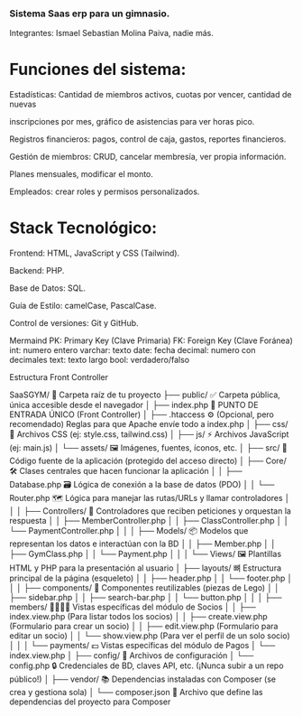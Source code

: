 ### Sistema Saas erp para un gimnasio.

Integrantes: Ismael Sebastian Molina Paiva, nadie más.

# Funciones del sistema:

Estadísticas: Cantidad de miembros activos, cuotas por vencer, cantidad de nuevas

inscripciones por mes, gráfico de asistencias para ver horas pico.

Registros financieros: pagos, control de caja, gastos, reportes financieros.

Gestión de miembros: CRUD, cancelar membresía, ver propia información.

Planes mensuales, modificar el monto.

Empleados: crear roles y permisos personalizados.

# Stack Tecnológico:

Frontend: HTML, JavaScript y CSS (Tailwind).

Backend: PHP.

Base de Datos: SQL.

Guía de Estilo: camelCase, PascalCase.

Control de versiones: Git y GitHub.



























Mermaind
PK: Primary Key (Clave Primaria)
FK: Foreign Key (Clave Foránea)
int: numero entero
varchar: texto
date: fecha
decimal: numero con decimales
text: texto largo
bool: verdadero/falso



Estructura Front Controller

SaaSGYM/                  📂 Carpeta raíz de tu proyecto
├── public/                 ✅ Carpeta pública, única accesible desde el navegador
│   ├── index.php           🚀 PUNTO DE ENTRADA ÚNICO (Front Controller)
│   ├── .htaccess           ⚙️ (Opcional, pero recomendado) Reglas para que Apache envíe todo a index.php
│   ├── css/                🎨 Archivos CSS (ej: style.css, tailwind.css)
│   ├── js/                 ⚡️ Archivos JavaScript (ej: main.js)
│   └── assets/             🖼️ Imágenes, fuentes, íconos, etc.
│
├── src/                    🧠 Código fuente de la aplicación (protegido del acceso directo)
│   ├── Core/               🛠️ Clases centrales que hacen funcionar la aplicación
│   │   ├── Database.php    🗃️ Lógica de conexión a la base de datos (PDO)
│   │   └── Router.php      🗺️ Lógica para manejar las rutas/URLs y llamar controladores
│   │
│   ├── Controllers/        🚦 Controladores que reciben peticiones y orquestan la respuesta
│   │   ├── MemberController.php
│   │   ├── ClassController.php
│   │   └── PaymentController.php
│   │
│   ├── Models/             📦 Modelos que representan los datos e interactúan con la BD
│   │   ├── Member.php
│   │   ├── GymClass.php
│   │   └── Payment.php
│   │
│   └── Views/              🖼️ Plantillas HTML y PHP para la presentación al usuario
│       ├── layouts/          뼈 Estructura principal de la página (esqueleto)
│       │   ├── header.php
│       │   └── footer.php
│       │
│       ├── components/       🧩 Componentes reutilizables (piezas de Lego)
│       │   ├── sidebar.php
│       │   ├── search-bar.php
│       │   └── button.php
│       │
│       ├── members/          👨‍👩‍👧‍👦 Vistas específicas del módulo de Socios
│       │   ├── index.view.php   (Para listar todos los socios)
│       │   ├── create.view.php  (Formulario para crear un socio)
│       │   ├── edit.view.php    (Formulario para editar un socio)
│       │   └── show.view.php    (Para ver el perfil de un solo socio)
│       │
│       └── payments/         💵 Vistas específicas del módulo de Pagos
│           └── index.view.php
│
├── config/                 🔑 Archivos de configuración
│   └── config.php          🔒 Credenciales de BD, claves API, etc. (¡Nunca subir a un repo público!)
│
├── vendor/                 📚 Dependencias instaladas con Composer (se crea y gestiona sola)
│
└── composer.json           📄 Archivo que define las dependencias del proyecto para Composer